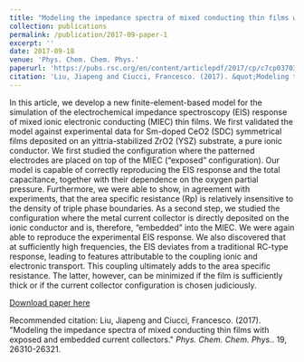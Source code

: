 ```yaml
---
title: "Modeling the impedance spectra of mixed conducting thin films with exposed and embedded current collectors"
collection: publications
permalink: /publication/2017-09-paper-1
excerpt: ''
date: 2017-09-18
venue: 'Phys. Chem. Chem. Phys.'
paperurl: 'https://pubs.rsc.org/en/content/articlepdf/2017/cp/c7cp03703a'
citation: 'Liu, Jiapeng and Ciucci, Francesco. (2017). &quot;Modeling the impedance spectra of mixed conducting thin films with exposed and embedded current collectors.&quot; <i>Phys. Chem. Chem. Phys.</i>. 19, 26310-26321.'
---
```

In this article, we develop a new finite-element-based model for the simulation of the electrochemical impedance spectroscopy (EIS) response of mixed ionic electronic conducting (MIEC) thin films. We first validated the model against experimental data for Sm-doped CeO2 (SDC) symmetrical films deposited on an yittria-stabilized ZrO2 (YSZ) substrate, a pure ionic conductor. We first studied the configuration where the patterned electrodes are placed on top of the MIEC (“exposed” configuration). Our model is capable of correctly reproducing the EIS response and the total capacitance, together with their dependence on the oxygen partial pressure. Furthermore, we were able to show, in agreement with experiments, that the area specific resistance (Rp) is relatively insensitive to the density of triple phase boundaries. As a second step, we studied the configuration where the metal current collector is directly deposited on the ionic conductor and is, therefore, “embedded” into the MIEC. We were again able to reproduce the experimental EIS response. We also discovered that at sufficiently high frequencies, the EIS deviates from a traditional RC-type response, leading to features attributable to the coupling ionic and electronic transport. This coupling ultimately adds to the area specific resistance. The latter, however, can be minimized if the film is sufficiently thick or if the current collector configuration is chosen judiciously.

[Download paper here](http://jiapeng-liu.github.io/files/paper1.pdf)

Recommended citation: Liu, Jiapeng and Ciucci, Francesco. (2017). "Modeling the impedance spectra of mixed conducting thin films with exposed and embedded current collectors." <i>Phys. Chem. Chem. Phys.</i>. 19, 26310-26321.
